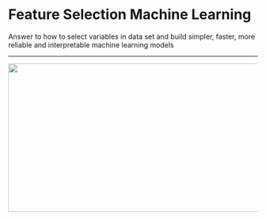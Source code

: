 # Feature Selection Machine Learning
Answer to how to select variables in data set and build simpler, faster, more reliable and interpretable machine learning models

<hr>

<p align="center">
  <kbd><img src="#" height='300' width='600'/> </kbd>
